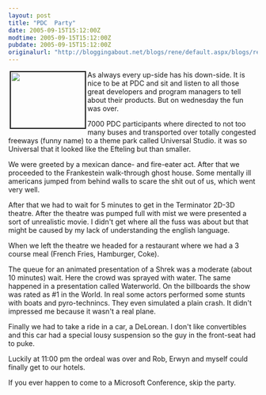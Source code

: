 ```yaml
---
layout: post
title: "PDC  Party"
date: 2005-09-15T15:12:00Z
modtime: 2005-09-15T15:12:00Z
pubdate: 2005-09-15T15:12:00Z
originalurl: "http://bloggingabout.net/blogs/rene/default.aspx/blogs/rene/archive/2005/09/15/9418.aspx"
---
```



<p><img src="/UserFiles/Rene Schrieken/Image/party.jpg" border="2" align="left" height="113" width="150" vspace="1" alt="" hspace="3" />As always every up-side has his down-side. It is nice to be at PDC and sit and listen to all those great developers and program managers to tell about their products. But on wednesday the fun was over.</p><p>7000 PDC participants where directed to not too many buses and transported over totally congested freeways (funny name) to a theme park called Universal Studio. it was so Universal that it looked like the Efteling but than smaller.</p><p>We were greeted by a mexican dance- and fire-eater act. After that we proceeded to the Frankestein walk-through ghost house. Some mentally ill americans jumped from behind walls to scare the shit out of us, which went very well.</p><p>After that we had to wait for 5 minutes to get in the Terminator 2D-3D theatre. After the theatre was pumped full with mist we were presented a sort of unrealistic movie. I didn't get where all the fuss was about but that might be caused by my lack of understanding the english language.</p><p>When we left the theatre we headed for a restaurant where we had a 3 course meal (French Fries, Hamburger, Coke).</p><p>The queue for an animated presentation of a Shrek was a moderate (about 10 minutes) wait. Here the crowd was sprayed with water. The same happened in a presentation called Waterworld. On the billboards the show was rated as #1 in the World. In real some actors performed some stunts with boats and pyro-technincs. They even simulated a plain crash. It didn't impressed me because it wasn't a real plane.</p><p>Finally we had to take a ride in a car, a DeLorean. I don't like convertibles and this car had a special lousy suspension so the guy in the front-seat had to puke.</p><p>Luckily at 11:00 pm the ordeal was over and Rob, Erwyn and myself could finally get to our hotels.</p><p>If you ever happen to come to a Microsoft Conference, skip the party.
<br /><br /></p>
